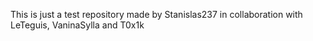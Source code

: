 This is just a test repository made by Stanislas237 in collaboration with LeTeguis, VaninaSylla and T0x1k

